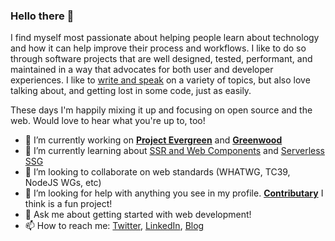 ### Hello there 👋

I find myself most passionate about helping people learn about technology and how it can help improve their process and workflows. I like to do so through software projects that are well designed, tested, performant, and maintained in a way that advocates for both user and developer experiences.  I like to [write and speak](https://www.thegreenhouse.io/about/#speaking) on a variety of topics, but also love talking about, and getting lost in some code, just as easily.

These days I'm happily mixing it up and focusing on open source and the web. Would love to hear what you're up to, too!

- 🔭 I’m currently working on [**Project Evergreen**](https://github.com/ProjectEvergreen) and [**Greenwood**](https://github.com/ProjectEvergreen/greenwood)
- 🌱 I’m currently learning about [SSR and Web Components](https://github.com/ProjectEvergreen/greenwood/discussions/576) and [Serverless SSG]()
- 👯 I’m looking to collaborate on web standards (WHATWG, TC39, NodeJS WGs, etc)
- 🤔 I’m looking for help with anything you see in my profile. [**Contributary**](https://www.contributary.community) I think is a fun project!
- 💬 Ask me about getting started with web development!
- 📫 How to reach me: [Twitter](https://twitter.com/thegreenhouseio), [LinkedIn](https://www.linkedin.com/in/owen-buckley-91393447/), [Blog](https://www.thegreenhouse.io)
